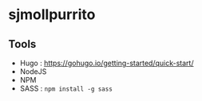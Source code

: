# sjmollpurrito

## Tools
* Hugo : https://gohugo.io/getting-started/quick-start/
* NodeJS
* NPM
* SASS : `npm install -g sass`